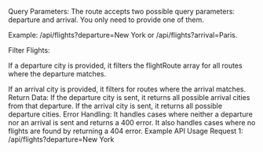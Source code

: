 Query Parameters: The route accepts two possible query parameters: departure and arrival. You only need to provide one of them.

Example: /api/flights?departure=New York or /api/flights?arrival=Paris.

Filter Flights:

If a departure city is provided, it filters the flightRoute array for all routes where the departure matches.

If an arrival city is provided, it filters for routes where the arrival matches.
Return Data:
If the departure city is sent, it returns all possible arrival cities from that departure.
If the arrival city is sent, it returns all possible departure cities.
Error Handling: It handles cases where neither a departure nor an arrival is sent and returns a 400 error. It also handles cases where no flights are found by returning a 404 error.
Example API Usage
Request 1: /api/flights?departure=New York
